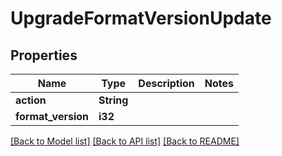 # UpgradeFormatVersionUpdate

## Properties

Name | Type | Description | Notes
------------ | ------------- | ------------- | -------------
**action** | **String** |  | 
**format_version** | **i32** |  | 

[[Back to Model list]](../README.md#documentation-for-models) [[Back to API list]](../README.md#documentation-for-api-endpoints) [[Back to README]](../README.md)


